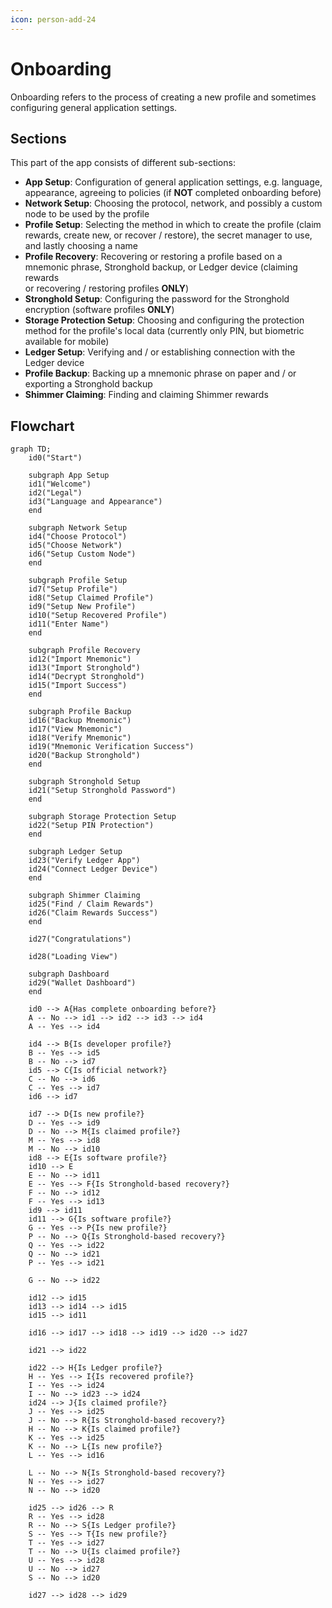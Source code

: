 ```yaml
---
icon: person-add-24
---
```


# Onboarding

Onboarding refers to the process of creating a new profile and sometimes configuring general application settings.

## Sections

This part of the app consists of different sub-sections:

- **App Setup**: Configuration of general application settings, e.g. language, appearance, agreeing to policies (if **NOT** completed onboarding before)
- **Network Setup**: Choosing the protocol, network, and possibly a custom node to be used by the profile
- **Profile Setup**: Selecting the method in which to create the profile (claim rewards, create new, or recover / restore),
  the secret manager to use, and lastly choosing a name
- **Profile Recovery**: Recovering or restoring a profile based on a mnemonic phrase, Stronghold backup, or Ledger device (claiming rewards  
  or recovering / restoring profiles **ONLY**)
- **Stronghold Setup**: Configuring the password for the Stronghold encryption (software profiles **ONLY**)
- **Storage Protection Setup**: Choosing and configuring the protection method for the profile's local data (currently only PIN, but biometric available for mobile)
- **Ledger Setup**: Verifying and / or establishing connection with the Ledger device
- **Profile Backup**: Backing up a mnemonic phrase on paper and / or exporting a Stronghold backup
- **Shimmer Claiming**: Finding and claiming Shimmer rewards

## Flowchart

```mermaid
graph TD;
    id0("Start")

    subgraph App Setup
    id1("Welcome")
    id2("Legal")
    id3("Language and Appearance")
    end
    
    subgraph Network Setup
    id4("Choose Protocol")
    id5("Choose Network")
    id6("Setup Custom Node")
    end
    
    subgraph Profile Setup
    id7("Setup Profile")
    id8("Setup Claimed Profile")
    id9("Setup New Profile")
    id10("Setup Recovered Profile")
    id11("Enter Name")
    end
    
    subgraph Profile Recovery
    id12("Import Mnemonic")
    id13("Import Stronghold")
    id14("Decrypt Stronghold")
    id15("Import Success")
    end
    
    subgraph Profile Backup
    id16("Backup Mnemonic")
    id17("View Mnemonic")
    id18("Verify Mnemonic")
    id19("Mnemonic Verification Success")
    id20("Backup Stronghold")
    end
    
    subgraph Stronghold Setup
    id21("Setup Stronghold Password")
    end
    
    subgraph Storage Protection Setup
    id22("Setup PIN Protection")
    end
    
    subgraph Ledger Setup
    id23("Verify Ledger App")
    id24("Connect Ledger Device")
    end
    
    subgraph Shimmer Claiming
    id25("Find / Claim Rewards")
    id26("Claim Rewards Success")
    end
    
    id27("Congratulations")
    
    id28("Loading View")
    
    subgraph Dashboard
    id29("Wallet Dashboard")
    end
    
    id0 --> A{Has complete onboarding before?}
    A -- No --> id1 --> id2 --> id3 --> id4
    A -- Yes --> id4
        
    id4 --> B{Is developer profile?}
    B -- Yes --> id5
    B -- No --> id7
    id5 --> C{Is official network?}
    C -- No --> id6
    C -- Yes --> id7
    id6 --> id7
    
    id7 --> D{Is new profile?}
    D -- Yes --> id9
    D -- No --> M{Is claimed profile?}
    M -- Yes --> id8
    M -- No --> id10
    id8 --> E{Is software profile?}
    id10 --> E
    E -- No --> id11
    E -- Yes --> F{Is Stronghold-based recovery?}
    F -- No --> id12
    F -- Yes --> id13
    id9 --> id11
    id11 --> G{Is software profile?}
    G -- Yes --> P{Is new profile?}
    P -- No --> Q{Is Stronghold-based recovery?}
    Q -- Yes --> id22
    Q -- No --> id21
    P -- Yes --> id21
    
    G -- No --> id22
    
    id12 --> id15
    id13 --> id14 --> id15
    id15 --> id11
    
    id16 --> id17 --> id18 --> id19 --> id20 --> id27
    
    id21 --> id22
    
    id22 --> H{Is Ledger profile?}
    H -- Yes --> I{Is recovered profile?}
    I -- Yes --> id24
    I -- No --> id23 --> id24
    id24 --> J{Is claimed profile?}
    J -- Yes --> id25
    J -- No --> R{Is Stronghold-based recovery?}
    H -- No --> K{Is claimed profile?}
    K -- Yes --> id25
    K -- No --> L{Is new profile?}
    L -- Yes --> id16
    
    L -- No --> N{Is Stronghold-based recovery?}
    N -- Yes --> id27
    N -- No --> id20
    
    id25 --> id26 --> R
    R -- Yes --> id28
    R -- No --> S{Is Ledger profile?}
    S -- Yes --> T{Is new profile?}
    T -- Yes --> id27
    T -- No --> U{Is claimed profile?}
    U -- Yes --> id28
    U -- No --> id27
    S -- No --> id20
    
    id27 --> id28 --> id29
```
